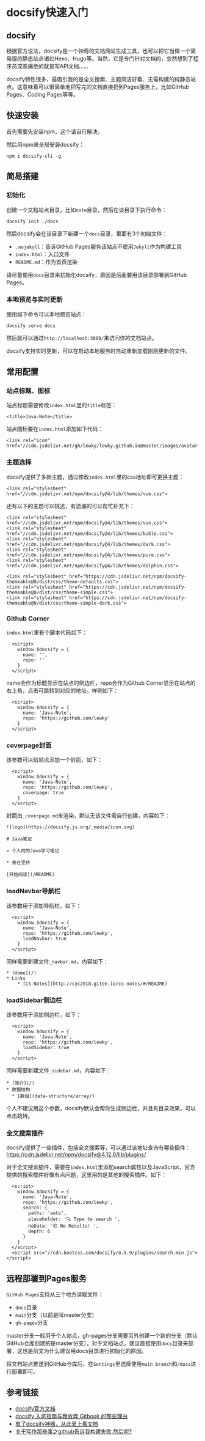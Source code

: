 # docsify快速入门

## docsify

根据官方说法，docsify是一个神奇的文档网站生成工具，也可以把它当做一个简易版的静态站点诸如Hexo、Hugo等。当然，它是专门针对文档的，忽然想到了程序员深恶痛绝的就是写API文档……

docsify特性很多，最吸引我的是全文搜索、主题简洁好看、无需构建的纯静态站点。这意味着可以很简单地把写完的文档直接扔到Pages服务上，比如GitHub Pages、Coding Pages等等。
<!--more-->
## 快速安装

首先需要先安装npm，这个请自行解决。

然后用npm来全局安装docsify：
```
npm i docsify-cli -g
```

## 简易搭建

### 初始化

创建一个文档站点目录，比如`note`目录，然后在该目录下执行命令：
```
docsify init ./docs
```

然后docsify会在该目录下新建一个`docs`目录，里面有3个初始文件：
* `.nojekyll`：告诉GitHub Pages服务该站点不使用`Jekyll`作为构建工具
* `index.html`：入口文件
* `README.md`：作为首页渲染

请尽量使用`docs`目录来初始化docsify，原因是后面要用该目录部署到GitHub Pages。

### 本地预览与实时更新

使用如下命令可以本地预览站点：
```
docsify serve docs
```

然后就可以通过`http://localhost:3000/`来访问你的文档站点。

docsify支持实时更新，可以在启动本地服务时自动重新加载刚刚更新的文件。

## 常用配置

### 站点标题、图标

站点标题需要修改`index.html`里的`title`标签：
```
<title>Java-Note</title>
```

站点图标要在`index.html`添加如下代码：
```
<link rel="icon" href="//cdn.jsdelivr.net/gh/lewky/lewky.github.io@master/images/avatar.jpg">
```

### 主题选择

docsify提供了多款主题，通过修改`index.html`里的css地址即可更换主题：
```
<link rel="stylesheet" href="//cdn.jsdelivr.net/npm/docsify@4/lib/themes/vue.css">
```

还有以下的主题可以挑选，有遗漏的可以帮忙补充下：
```
<link rel="stylesheet" href="//cdn.jsdelivr.net/npm/docsify@4/lib/themes/vue.css">
<link rel="stylesheet" href="//cdn.jsdelivr.net/npm/docsify@4/lib/themes/buble.css">
<link rel="stylesheet" href="//cdn.jsdelivr.net/npm/docsify@4/lib/themes/dark.css">
<link rel="stylesheet" href="//cdn.jsdelivr.net/npm/docsify@4/lib/themes/pure.css">
<link rel="stylesheet" href="//cdn.jsdelivr.net/npm/docsify@4/lib/themes/dolphin.css">

<link rel="stylesheet" href="https://cdn.jsdelivr.net/npm/docsify-themeable@0/dist/css/theme-defaults.css">
<link rel="stylesheet" href="https://cdn.jsdelivr.net/npm/docsify-themeable@0/dist/css/theme-simple.css">
<link rel="stylesheet" href="https://cdn.jsdelivr.net/npm/docsify-themeable@0/dist/css/theme-simple-dark.css">
```

### Github Corner

`index.html`里有个脚本代码如下：
```
  <script>
    window.$docsify = {
      name: '',
      repo: ''
    }
  </script>
```

name会作为标题显示在站点的侧边栏，repo会作为Github Corner显示在站点的右上角，点击可跳转到对应的地址。样例如下：
```
  <script>
    window.$docsify = {
      name: 'Java-Note',
      repo: 'https://github.com/lewky'
    }
  </script>
```

### coverpage封面

该参数可以给站点添加一个封面，如下：
```
  <script>
    window.$docsify = {
      name: 'Java-Note',
      repo: 'https://github.com/lewky',
      coverpage: true
    }
  </script>
```

封面由`_coverpage.md`来渲染，默认无该文件需自行创建，内容如下：
```
![logo](https://docsify.js.org/_media/icon.svg)

# Java笔记

> 个人向的Java学习笔记

* 贵在坚持

[开始阅读](/README)
```

### loadNavbar导航栏

该参数用于添加导航栏，如下：
```
  <script>
    window.$docsify = {
      name: 'Java-Note',
      repo: 'https://github.com/lewky',
      loadNavbar: true
    }
  </script>
```

同样需要新建文件`_navbar.md`，内容如下：
```
* [Home](/)
* Links
    * [CS-Notes](http://cyc2018.gitee.io/cs-notes/#/README)
```

### loadSidebar侧边栏

该参数用于添加侧边栏，如下：
```
  <script>
    window.$docsify = {
      name: 'Java-Note',
      repo: 'https://github.com/lewky',
      loadSidebar: true
    }
  </script>
```

同样需要新建文件`_sidebar.md`，内容如下：
```
* [简介](/)
* 数据结构
  * [数组](data-structure/array/)
```

个人不建议用这个参数，docsify默认会帮你生成侧边栏，并且有目录效果，可以点击跳转。

### 全文搜索插件

docsify提供了一些插件，包括全文搜索等，可以通过该地址查询有哪些插件：https://cdn.jsdelivr.net/npm/docsify@4.12.0/lib/plugins/

对于全文搜索插件，需要在`index.html`里添加search属性以及JavaScript，官方提供的搜索插件好像有点问题，这里用的是其他的搜索插件。如下：
```
  <script>
    window.$docsify = {
      name: 'Java-Note',
      repo: 'https://github.com/lewky',
	  search: {
	  	paths: 'auto',
	  	placeholder: '🔍 Type to search ',
	  	noData: '😞 No Results! ',
	  	depth: 6
	  }
    }
  </script>
  <script src="//cdn.bootcss.com/docsify/4.5.9/plugins/search.min.js"></script>
```

## 远程部署到Pages服务

`GitHub Pages`支持从三个地方读取文件：
* `docs`目录
* `main`分支（以前是叫master分支）
* `gh-pages`分支

master分支一般用于个人站点，gh-pages分支需要另外创建一个新的分支（默认GitHub仓库创建的是master分支），对于文档站点，建议直接使用`docs`目录来部署，这也是前文为什么建议用docs目录进行初始化的原因。

将文档站点推送到GitHub仓库后，在`Settings`里选择使用`main branch`和`/docs`进行部署即可。

## 参考链接

* [docsify官方文档](https://docsify.js.org/#/?id=docsify)
* [docsify 入坑指南与我放弃 Gitbook 的那些理由](https://zhuanlan.zhihu.com/p/70219397)
* [有了docsify神器，从此爱上看文档](https://www.jianshu.com/p/4883e95aa903)
* [关于写作那些事之github告诉我构建失败,然后呢?](https://blog.csdn.net/weixin_38171180/article/details/89227515)